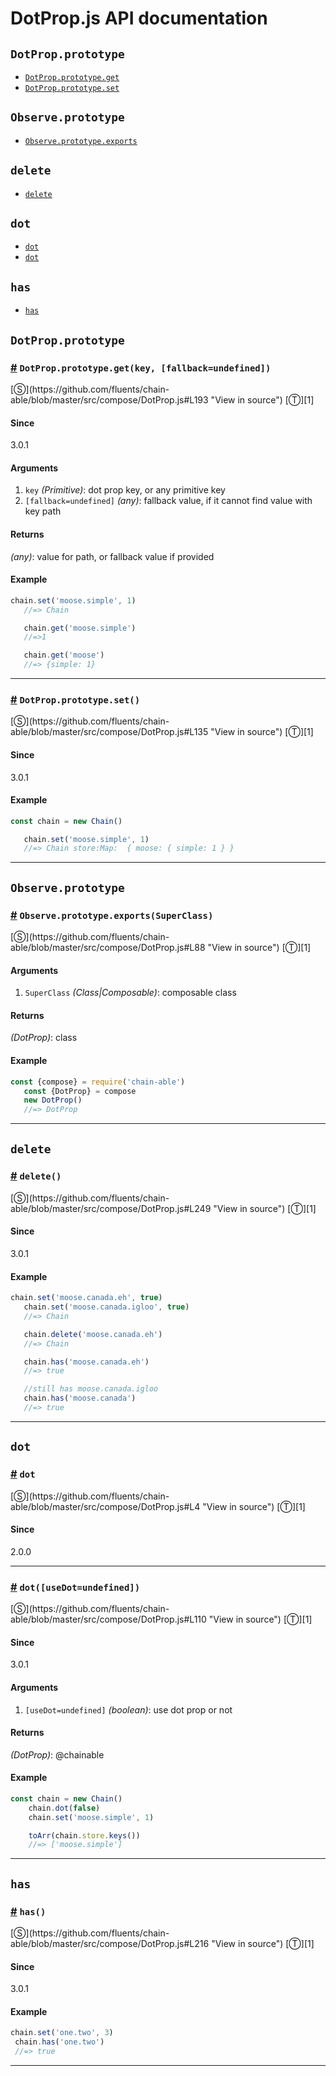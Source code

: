 # DotProp.js API documentation

<!-- div class="toc-container" -->

<!-- div -->

## `DotProp.prototype`
* <a href="#DotProp-prototype-get">`DotProp.prototype.get`</a>
* <a href="#DotProp-prototype-set">`DotProp.prototype.set`</a>

<!-- /div -->

<!-- div -->

## `Observe.prototype`
* <a href="#Observe-prototype-exports">`Observe.prototype.exports`</a>

<!-- /div -->

<!-- div -->

## `delete`
* <a href="#delete">`delete`</a>

<!-- /div -->

<!-- div -->

## `dot`
* <a href="#dot">`dot`</a>
* <a href="#dot">`dot`</a>

<!-- /div -->

<!-- div -->

## `has`
* <a href="#has">`has`</a>

<!-- /div -->

<!-- /div -->

<!-- div class="doc-container" -->

<!-- div -->

## `DotProp.prototype`

<!-- div -->

<h3 id="DotProp-prototype-get"><a href="#DotProp-prototype-get">#</a>&nbsp;<code>DotProp.prototype.get(key, [fallback=undefined])</code></h3>
[&#x24C8;](https://github.com/fluents/chain-able/blob/master/src/compose/DotProp.js#L193 "View in source") [&#x24C9;][1]



#### Since
3.0.1

#### Arguments
1. `key` *(Primitive)*: dot prop key, or any primitive key
2. `[fallback=undefined]` *(any)*: fallback value, if it cannot find value with key path

#### Returns
*(any)*: value for path, or fallback value if provided

#### Example
```js
chain.set('moose.simple', 1)
   //=> Chain

   chain.get('moose.simple')
   //=>1

   chain.get('moose')
   //=> {simple: 1}
```
---

<!-- /div -->

<!-- div -->

<h3 id="DotProp-prototype-set"><a href="#DotProp-prototype-set">#</a>&nbsp;<code>DotProp.prototype.set()</code></h3>
[&#x24C8;](https://github.com/fluents/chain-able/blob/master/src/compose/DotProp.js#L135 "View in source") [&#x24C9;][1]



#### Since
3.0.1

#### Example
```js
const chain = new Chain()

   chain.set('moose.simple', 1)
   //=> Chain store:Map:  { moose: { simple: 1 } }
```
---

<!-- /div -->

<!-- /div -->

<!-- div -->

## `Observe.prototype`

<!-- div -->

<h3 id="Observe-prototype-exports"><a href="#Observe-prototype-exports">#</a>&nbsp;<code>Observe.prototype.exports(SuperClass)</code></h3>
[&#x24C8;](https://github.com/fluents/chain-able/blob/master/src/compose/DotProp.js#L88 "View in source") [&#x24C9;][1]



#### Arguments
1. `SuperClass` *(Class|Composable)*: composable class

#### Returns
*(DotProp)*: class

#### Example
```js
const {compose} = require('chain-able')
   const {DotProp} = compose
   new DotProp()
   //=> DotProp
```
---

<!-- /div -->

<!-- /div -->

<!-- div -->

## `delete`

<!-- div -->

<h3 id="delete"><a href="#delete">#</a>&nbsp;<code>delete()</code></h3>
[&#x24C8;](https://github.com/fluents/chain-able/blob/master/src/compose/DotProp.js#L249 "View in source") [&#x24C9;][1]



#### Since
3.0.1

#### Example
```js
chain.set('moose.canada.eh', true)
   chain.set('moose.canada.igloo', true)
   //=> Chain

   chain.delete('moose.canada.eh')
   //=> Chain

   chain.has('moose.canada.eh')
   //=> true

   //still has moose.canada.igloo
   chain.has('moose.canada')
   //=> true
```
---

<!-- /div -->

<!-- /div -->

<!-- div -->

## `dot`

<!-- div -->

<h3 id="dot"><a href="#dot">#</a>&nbsp;<code>dot</code></h3>
[&#x24C8;](https://github.com/fluents/chain-able/blob/master/src/compose/DotProp.js#L4 "View in source") [&#x24C9;][1]



#### Since
2.0.0

---

<!-- /div -->

<!-- div -->

<h3 id="dot"><a href="#dot">#</a>&nbsp;<code>dot([useDot=undefined])</code></h3>
[&#x24C8;](https://github.com/fluents/chain-able/blob/master/src/compose/DotProp.js#L110 "View in source") [&#x24C9;][1]



#### Since
3.0.1

#### Arguments
1. `[useDot=undefined]` *(boolean)*: use dot prop or not

#### Returns
*(DotProp)*: @chainable

#### Example
```js
const chain = new Chain()
    chain.dot(false)
    chain.set('moose.simple', 1)

    toArr(chain.store.keys())
    //=> ['moose.simple']
```
---

<!-- /div -->

<!-- /div -->

<!-- div -->

## `has`

<!-- div -->

<h3 id="has"><a href="#has">#</a>&nbsp;<code>has()</code></h3>
[&#x24C8;](https://github.com/fluents/chain-able/blob/master/src/compose/DotProp.js#L216 "View in source") [&#x24C9;][1]



#### Since
3.0.1

#### Example
```js
chain.set('one.two', 3)
 chain.has('one.two')
 //=> true
```
---

<!-- /div -->

<!-- /div -->

<!-- /div -->

 [1]: #dotprop.prototype "Jump back to the TOC."
